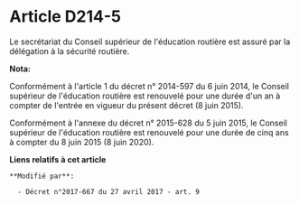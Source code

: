 # Article D214-5

Le secrétariat du Conseil supérieur de l'éducation routière est assuré par la        délégation à la sécurité routière.

**Nota:**

Conformément à l'article 1 du décret n° 2014-597 du 6 juin 2014, le Conseil supérieur de l'éducation routière est renouvelé
pour une durée d'un an à compter de l'entrée en vigueur du présent décret (8 juin 2015). 

Conformément à l'annexe du décret n° 2015-628 du 5 juin 2015, le Conseil supérieur de l'éducation routière est renouvelé pour
une durée de cinq ans à compter du 8 juin 2015 (8 juin 2020).

**Liens relatifs à cet article**

	**Modifié par**:

	  - Décret n°2017-667 du 27 avril 2017 - art. 9
